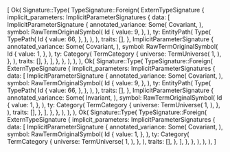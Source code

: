 [
    Ok(
        Signature::Type(
            TypeSignature::Foreign(
                ExternTypeSignature {
                    implicit_parameters: ImplicitParameterSignatures {
                        data: [
                            ImplicitParameterSignature {
                                annotated_variance: Some(
                                    Covariant,
                                ),
                                symbol: RawTermOriginalSymbol(
                                    Id {
                                        value: 9,
                                    },
                                ),
                                ty: EntityPath(
                                    Type(
                                        TypePath(
                                            Id {
                                                value: 66,
                                            },
                                        ),
                                    ),
                                ),
                                traits: [],
                            },
                            ImplicitParameterSignature {
                                annotated_variance: Some(
                                    Covariant,
                                ),
                                symbol: RawTermOriginalSymbol(
                                    Id {
                                        value: 1,
                                    },
                                ),
                                ty: Category(
                                    TermCategory {
                                        universe: TermUniverse(
                                            1,
                                        ),
                                    },
                                ),
                                traits: [],
                            },
                        ],
                    },
                },
            ),
        ),
    ),
    Ok(
        Signature::Type(
            TypeSignature::Foreign(
                ExternTypeSignature {
                    implicit_parameters: ImplicitParameterSignatures {
                        data: [
                            ImplicitParameterSignature {
                                annotated_variance: Some(
                                    Covariant,
                                ),
                                symbol: RawTermOriginalSymbol(
                                    Id {
                                        value: 9,
                                    },
                                ),
                                ty: EntityPath(
                                    Type(
                                        TypePath(
                                            Id {
                                                value: 66,
                                            },
                                        ),
                                    ),
                                ),
                                traits: [],
                            },
                            ImplicitParameterSignature {
                                annotated_variance: Some(
                                    Invariant,
                                ),
                                symbol: RawTermOriginalSymbol(
                                    Id {
                                        value: 1,
                                    },
                                ),
                                ty: Category(
                                    TermCategory {
                                        universe: TermUniverse(
                                            1,
                                        ),
                                    },
                                ),
                                traits: [],
                            },
                        ],
                    },
                },
            ),
        ),
    ),
    Ok(
        Signature::Type(
            TypeSignature::Foreign(
                ExternTypeSignature {
                    implicit_parameters: ImplicitParameterSignatures {
                        data: [
                            ImplicitParameterSignature {
                                annotated_variance: Some(
                                    Covariant,
                                ),
                                symbol: RawTermOriginalSymbol(
                                    Id {
                                        value: 1,
                                    },
                                ),
                                ty: Category(
                                    TermCategory {
                                        universe: TermUniverse(
                                            1,
                                        ),
                                    },
                                ),
                                traits: [],
                            },
                        ],
                    },
                },
            ),
        ),
    ),
]